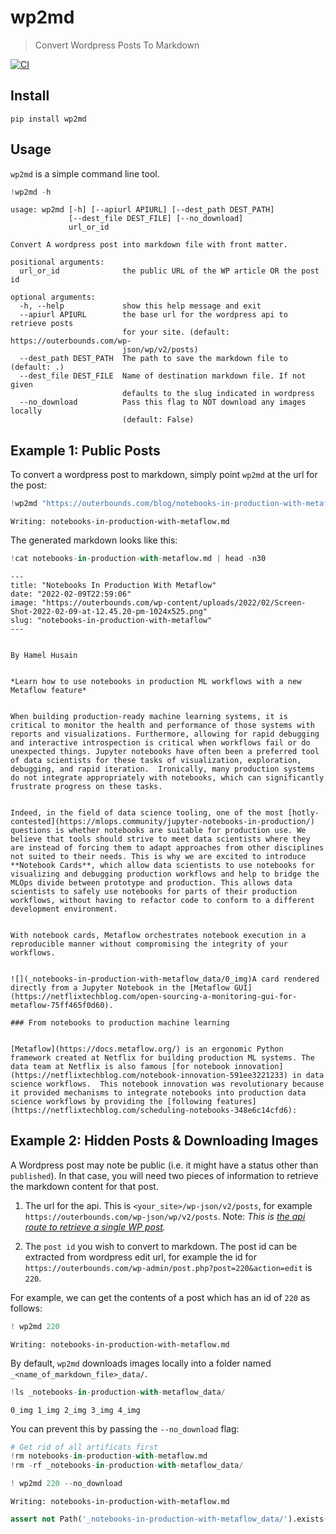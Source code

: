 # wp2md
> Convert Wordpress Posts To Markdown


[![CI](https://github.com/outerbounds/wp2md/actions/workflows/main.yml/badge.svg)](https://github.com/outerbounds/wp2md/actions/workflows/main.yml)

## Install

`pip install wp2md`

## Usage

`wp2md` is a simple command line tool.

```python
!wp2md -h
```

    usage: wp2md [-h] [--apiurl APIURL] [--dest_path DEST_PATH]
                 [--dest_file DEST_FILE] [--no_download]
                 url_or_id
    
    Convert A wordpress post into markdown file with front matter.
    
    positional arguments:
      url_or_id              the public URL of the WP article OR the post id
    
    optional arguments:
      -h, --help             show this help message and exit
      --apiurl APIURL        the base url for the wordpress api to retrieve posts
                             for your site. (default: https://outerbounds.com/wp-
                             json/wp/v2/posts)
      --dest_path DEST_PATH  The path to save the markdown file to (default: .)
      --dest_file DEST_FILE  Name of destination markdown file. If not given
                             defaults to the slug indicated in wordpress
      --no_download          Pass this flag to NOT download any images locally
                             (default: False)


## Example 1: Public Posts

To convert a wordpress post to markdown, simply point `wp2md` at the url for the post:

```python
!wp2md "https://outerbounds.com/blog/notebooks-in-production-with-metaflow/"
```

    Writing: notebooks-in-production-with-metaflow.md


The generated markdown looks like this:

```python
!cat notebooks-in-production-with-metaflow.md | head -n30
```

    ---
    title: "Notebooks In Production With Metaflow"
    date: "2022-02-09T22:59:06"
    image: "https://outerbounds.com/wp-content/uploads/2022/02/Screen-Shot-2022-02-09-at-12.45.20-pm-1024x525.png"
    slug: "notebooks-in-production-with-metaflow"
    ---
    
    
    By Hamel Husain
    
    
    *Learn how to use notebooks in production ML workflows with a new Metaflow feature*
    
    
    When building production-ready machine learning systems, it is critical to monitor the health and performance of those systems with reports and visualizations. Furthermore, allowing for rapid debugging and interactive introspection is critical when workflows fail or do unexpected things. Jupyter notebooks have often been a preferred tool of data scientists for these tasks of visualization, exploration, debugging, and rapid iteration.  Ironically, many production systems do not integrate appropriately with notebooks, which can significantly frustrate progress on these tasks.
    
    
    Indeed, in the field of data science tooling, one of the most [hotly-contested](https://mlops.community/jupyter-notebooks-in-production/) questions is whether notebooks are suitable for production use. We believe that tools should strive to meet data scientists where they are instead of forcing them to adapt approaches from other disciplines not suited to their needs. This is why we are excited to introduce **Notebook Cards**, which allow data scientists to use notebooks for visualizing and debugging production workflows and help to bridge the MLOps divide between prototype and production. This allows data scientists to safely use notebooks for parts of their production workflows, without having to refactor code to conform to a different development environment. 
    
    
    With notebook cards, Metaflow orchestrates notebook execution in a reproducible manner without compromising the integrity of your workflows.
    
    
    ![](_notebooks-in-production-with-metaflow_data/0_img)A card rendered directly from a Jupyter Notebook in the [Metaflow GUI](https://netflixtechblog.com/open-sourcing-a-monitoring-gui-for-metaflow-75ff465f0d60).
    
    ### From notebooks to production machine learning
    
    
    [Metaflow](https://docs.metaflow.org/) is an ergonomic Python framework created at Netflix for building production ML systems. The data team at Netflix is also famous [for notebook innovation](https://netflixtechblog.com/notebook-innovation-591ee3221233) in data science workflows.  This notebook innovation was revolutionary because it provided mechanisms to integrate notebooks into production data science workflows by providing the [following features](https://netflixtechblog.com/scheduling-notebooks-348e6c14cfd6):
    


## Example 2: Hidden Posts & Downloading Images

A Wordpress post may note be public (i.e. it might have a status other than `published`).  In that case, you will need two pieces of information to retrieve the markdown content for that post. 

1. The url for the api.  This is `<your_site>/wp-json/v2/posts`, for example `https://outerbounds.com/wp-json/wp/v2/posts`.  Note: _This is [the api route to retrieve a single WP post](https://developer.wordpress.org/rest-api/reference/posts/#retrieve-a-post)._

2. The `post id` you wish to convert to markdown. The post id can be extracted from wordpress edit url, for example the id for `https://outerbounds.com/wp-admin/post.php?post=220&action=edit` is `220`.

For example, we can get the contents of a post which has an id of `220` as follows:

```python
! wp2md 220
```

    Writing: notebooks-in-production-with-metaflow.md


By default, `wp2md` downloads images locally into a folder named `_<name_of_markdown_file>_data/`.  

```python
!ls _notebooks-in-production-with-metaflow_data/
```

    0_img 1_img 2_img 3_img 4_img


You can prevent this by passing the `--no_download` flag:

```python
# Get rid of all artificats first
!rm notebooks-in-production-with-metaflow.md
!rm -rf _notebooks-in-production-with-metaflow_data/

! wp2md 220 --no_download
```

    Writing: notebooks-in-production-with-metaflow.md


```python
assert not Path('_notebooks-in-production-with-metaflow_data/').exists()
```
